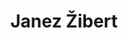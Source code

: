 ---
SICRIS: null
draft: false
fixName: janez_žibert
lab: Laboratorij za vseprisotne sisteme
labPos: Član laboratorija
location: R3.53 - Laboratorij LUSY
mailInfo: janez.zibert@zf.uni-lj.si
officeHours: null
profName: izr. prof. dr. Janez Žibert
profTitle: Izredni profesor
telephoneInfo: null
title: Janez Žibert
---